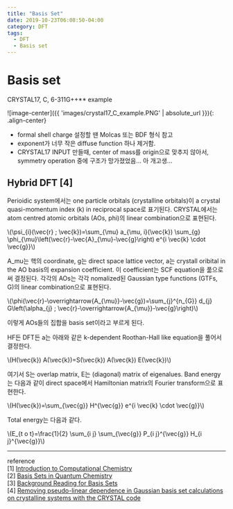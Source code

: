 ```yaml
---
title: "Basis Set"
date: 2019-10-23T06:08:50-04:00
category: DFT
tags:
  - DFT
  - Basis set
---
```



# Basis set

CRYSTAL17, C, 6-311G++** example  

![image-center]({{ 'images/crystal17_C_example.PNG' | absolute_url }}){: .align-center}

* formal shell charge 설정할 땐 Molcas 또는 BDF 형식 참고
* exponent가 너무 작은 diffuse function 하나 제거함.
* CRYSTAL17 INPUT 만들때, center of mass를 origin으로 맞추지 않아서, symmetry operation 중에 구조가 망가졌었음... 아 개고생...

## Hybrid DFT [4]

Perioidic system에서는 one particle orbitals (crystalline orbitals)이 a crystal quasi-momentum index (k) in reciprocal space로 표기된다.
CRYSTAL에서는 atom centred atomic orbitals (AOs, phi)의 linear combination으로 표현된다.
<p><span class="math inline">\(\psi_{i}(\vec{r} ; \vec{k})=\sum_{\mu} a_{\mu, i}(\vec{k}) \sum_{g} \phi_{\mu}\left(\vec{r}-\vec{A}_{\mu}-\vec{g}\right) e^{i \vec{k} \cdot \vec{g}}\)</span></p>

A_mu는 핵의 coordinate, g는 direct space lattice vector, a는 crystall oribital in the AO basis의 expansion coefficient. 이 coefficient는 SCF equation을 풂으로써 결정된다. 각각의 AOs는 각각 nomalized된 Gaussian type functions (GTFs, G)의 linear combination으로 표현된다.
<p><span class="math inline">\(\phi(\vec{r}-\overrightarrow{A_{\mu}}-\vec{g})=\sum_{j}^{n_{G}} d_{j} G\left(\alpha_{j} ; \vec{r}-\overrightarrow{A_{\mu}}-\vec{g}\right)\)</span></p>
이렇게 AOs들의 집합을 basis set이라고 부르게 된다.  

HF든 DFT든 a는 아래와 같은 k-dependent Roothan-Hall like equation을 풀어서 결정한다.
<p><span class="math inline">\(H(\vec{k}) A(\vec{k})=S(\vec{k}) A(\vec{k}) E(\vec{k})\)</span></p>
여기서 S는 overlap matrix, E는 (diagonal) matrix of eigenalues.  
Band energy는 다음과 같이 direct space에서 Hamiltonian matrix의 Fourier transform으로 표현한다.
<p><span class="math inline">\(H(\vec{k})=\sum_{\vec{g}} H^{\vec{g}} e^{i \vec{k} \cdot \vec{g}}\)</span></p>
Total energy는 다음과 같다.
<p><span class="math inline">\(E_{t o t}=\frac{1}{2} \sum_{i j} \sum_{\vec{g}} P_{i j}^{\vec{g}} H_{i j}^{\vec{g}}\)</span></p>


---
reference  
[1] [Introduction to Computational Chemistry](http://www.helsinki.fi/kemia/fysikaalinen/opetus/jlk/luennot/Lecture5.pdf)  
[2] [Basis Sets in Quantum Chemistry](http://vergil.chemistry.gatech.edu/courses/chem6485/pdf/basis-sets.pdf)  
[3] [Background Reading for Basis Sets](https://www.shodor.org/chemviz/basis/teachers/background.html)  
[4] [Removing pseudo-linear dependence in Gaussian basis set calculations on crystalline systems with the CRYSTAL code](https://www.archer.ac.uk/community/eCSE/eCSE04-16/eCSE04-16_Technical_Report.pdf)  

